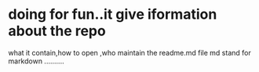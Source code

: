 # doing for fun..it give iformation about the repo
what it contain,how to open ,who maintain the readme.md file
md stand for markdown ..........

